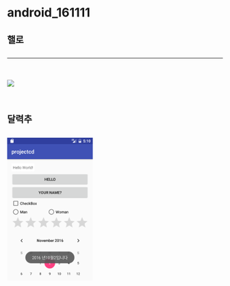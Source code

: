 # android_161111
<H2>핼로<H2>
<HR>
<br>
<img src = "https://github.com/ccc3132/android_161111/blob/master/app/Camera/1%EB%B2%88.png?raw=true" width=200>
<br>
<br>
<H2>달력추<H2>
<img src = "https://github.com/ccc3132/android_161111/blob/master/app/src/main/java/com/example/a403/projectcd/Camara/Screenshot_1479445844.png?raw=true" width=200>
